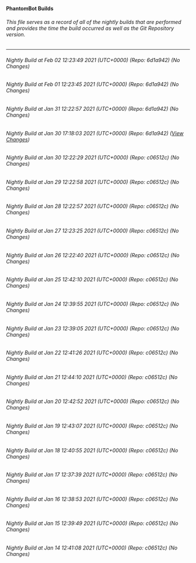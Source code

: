 **PhantomBot Builds**

###### This file serves as a record of all of the nightly builds that are performed and provides the time the build occurred as well as the Git Repository version.
-------------------------------------------------------------------------------------------------------------
###### Nightly Build at Feb 02 12:23:49 2021 (UTC+0000) (Repo: 6d1a942) (No Changes)
###### Nightly Build at Feb 01 12:23:45 2021 (UTC+0000) (Repo: 6d1a942) (No Changes)
###### Nightly Build at Jan 31 12:22:57 2021 (UTC+0000) (Repo: 6d1a942) (No Changes)
###### Nightly Build at Jan 30 17:18:03 2021 (UTC+0000) (Repo: 6d1a942) ([View Changes](https://github.com/PhantomBot/PhantomBot/compare/c06512c...6d1a942))
###### Nightly Build at Jan 30 12:22:29 2021 (UTC+0000) (Repo: c06512c) (No Changes)
###### Nightly Build at Jan 29 12:22:58 2021 (UTC+0000) (Repo: c06512c) (No Changes)
###### Nightly Build at Jan 28 12:22:57 2021 (UTC+0000) (Repo: c06512c) (No Changes)
###### Nightly Build at Jan 27 12:23:25 2021 (UTC+0000) (Repo: c06512c) (No Changes)
###### Nightly Build at Jan 26 12:22:40 2021 (UTC+0000) (Repo: c06512c) (No Changes)
###### Nightly Build at Jan 25 12:42:10 2021 (UTC+0000) (Repo: c06512c) (No Changes)
###### Nightly Build at Jan 24 12:39:55 2021 (UTC+0000) (Repo: c06512c) (No Changes)
###### Nightly Build at Jan 23 12:39:05 2021 (UTC+0000) (Repo: c06512c) (No Changes)
###### Nightly Build at Jan 22 12:41:26 2021 (UTC+0000) (Repo: c06512c) (No Changes)
###### Nightly Build at Jan 21 12:44:10 2021 (UTC+0000) (Repo: c06512c) (No Changes)
###### Nightly Build at Jan 20 12:42:52 2021 (UTC+0000) (Repo: c06512c) (No Changes)
###### Nightly Build at Jan 19 12:43:07 2021 (UTC+0000) (Repo: c06512c) (No Changes)
###### Nightly Build at Jan 18 12:40:55 2021 (UTC+0000) (Repo: c06512c) (No Changes)
###### Nightly Build at Jan 17 12:37:39 2021 (UTC+0000) (Repo: c06512c) (No Changes)
###### Nightly Build at Jan 16 12:38:53 2021 (UTC+0000) (Repo: c06512c) (No Changes)
###### Nightly Build at Jan 15 12:39:49 2021 (UTC+0000) (Repo: c06512c) (No Changes)
###### Nightly Build at Jan 14 12:41:08 2021 (UTC+0000) (Repo: c06512c) (No Changes)
